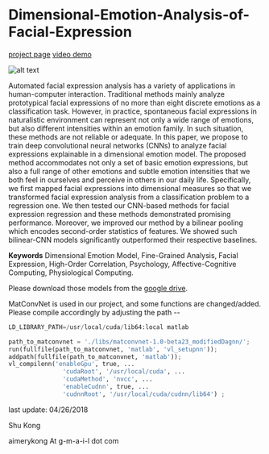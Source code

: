 # Dimensional-Emotion-Analysis-of-Facial-Expression

[project page](http://www.ics.uci.edu/~skong2/DimensionalEmotionModel.html "dimensional-emotion-analysis")
[video demo](https://www.youtube.com/watch?v=tVYW9hxgCho&feature=youtu.be "video demo")


![alt text](http://www.ics.uci.edu/~skong2/image2/splashFigure2_icon.png "visualization")


Automated facial expression analysis has a variety of applications in human-computer interaction. Traditional methods mainly analyze prototypical facial expressions of no more than eight discrete emotions as a classification task. However, in practice, spontaneous facial expressions in naturalistic environment can represent not only a wide range of emotions, but also different intensities within an emotion family. In such situation, these methods are not reliable or adequate. In this paper, we propose to train deep convolutional neural networks (CNNs) to analyze facial expressions explainable in a dimensional emotion model. The proposed method accommodates not only a set of basic emotion expressions, but also a full range of other emotions and subtle emotion intensities that we both feel in ourselves and perceive in others in our daily life. Specifically, we first mapped facial expressions into dimensional measures so that we transformed facial expression analysis from a classification problem to a regression one. We then tested our CNN-based methods for facial expression regression and these methods demonstrated promising performance. Moreover, we improved our method by a bilinear pooling which encodes second-order statistics of features. We showed such bilinear-CNN models significantly outperformed their respective baselines. 


**Keywords**  Dimensional Emotion Model, Fine-Grained Analysis, Facial Expression, High-Order Correlation, Psychology, Affective-Cognitive Computing, Physiological Computing.

Please download those models from the [google drive](https://drive.google.com/drive/folders/1i9Qu2FaJ8HtezS1BzwmOaLa5dTxeWw63?usp=sharing).





MatConvNet is used in our project, and some functions are changed/added. Please compile accordingly by adjusting the path --

```python
LD_LIBRARY_PATH=/usr/local/cuda/lib64:local matlab 

path_to_matconvnet = './libs/matconvnet-1.0-beta23_modifiedDagnn/';
run(fullfile(path_to_matconvnet, 'matlab', 'vl_setupnn'));
addpath(fullfile(path_to_matconvnet, 'matlab'));
vl_compilenn('enableGpu', true, ...
               'cudaRoot', '/usr/local/cuda', ...
               'cudaMethod', 'nvcc', ...
               'enableCudnn', true, ...
               'cudnnRoot', '/usr/local/cuda/cudnn/lib64') ;

```



last update: 04/26/2018

Shu Kong

aimerykong At g-m-a-i-l dot com

